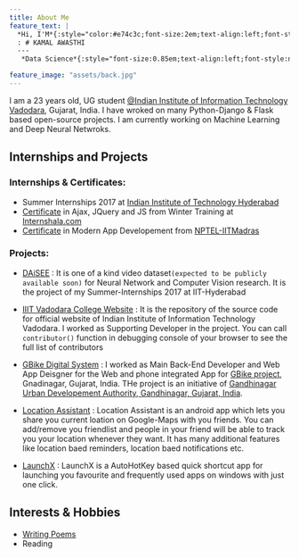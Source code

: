 ```yaml
---
title: About Me
feature_text: |
  *Hi, I'M*{:style="color:#e74c3c;font-size:2em;text-align:left;font-style:normal;font-weight:normal;"}
  : # KAMAL AWASTHI
  ---
   *Data Science*{:style="font-size:0.85em;text-align:left;font-style:normal;font-weight:normal;"} *&*{:style="color:white;text-align:left;font-style:normal;font-weight:normal;font-size:0.85em;"} *ML*{:style="font-size:0.85em;text-align:left;font-style:normal;font-weight:normal;"} *enthusiast*{:style="color:white;text-align:left;font-style:normal;font-weight:normal;font-size:0.85em;"}&nbsp;&nbsp;&nbsp;&nbsp;&nbsp;&nbsp;&nbsp;&nbsp;&nbsp;&nbsp;&nbsp;&nbsp;&nbsp;&nbsp;&nbsp;&nbsp;&nbsp;&nbsp;&nbsp;&nbsp;&nbsp;&nbsp;&nbsp;&nbsp;&nbsp;&nbsp;&nbsp;&nbsp;&nbsp;&nbsp;&nbsp;&nbsp;&nbsp;&nbsp;&nbsp;&nbsp;&nbsp;&nbsp;&nbsp;&nbsp;&nbsp;&nbsp;&nbsp;&nbsp;&nbsp;&nbsp;&nbsp;&nbsp;&nbsp;&nbsp;&nbsp;&nbsp;&nbsp;&nbsp;&nbsp;&nbsp;&nbsp;&nbsp;&nbsp;&nbsp;&nbsp;&nbsp;&nbsp;&nbsp;&nbsp;&nbsp;&nbsp;&nbsp;&nbsp;&nbsp;&nbsp;&nbsp;

feature_image: "assets/back.jpg"
---
```


I am a 23 years old, UG student [@Indian Institute of Information Technology Vadodara](http://www.iiitvadodara.ac.in/), Gujarat, India. I have wroked on many Python-Django & Flask based open-source projects. I am currently working on Machine Learning and Deep Neural Netwroks.


## Internships and Projects

### Internships & Certificates:

- Summer Internships 2017 at [Indian Institute of Technology Hyderabad](https://cse.iith.ac.in/?q=internship)
- [Certificate](https://drive.google.com/file/d/0Byv4kuHK64W5eUtPZTFRYWxsSWs/view?usp=sharing) in Ajax, JQuery and JS from Winter Training at [Internshala.com](https://trainings.internshala.com/ajax-jquery-js)
- [Certificate](http://nptel.ac.in/noc/E_Certificate/noc17-cs06/NPTEL17CS0626120086AN.pdf) in Modern App Developement from [NPTEL-IITMadras](https://onlinecourses.nptel.ac.in/noc17_cs06/course)

### Projects:

- [DAiSEE](#)
: It is one of a kind video dataset`(expected to be publicly available soon)` for Neural Network and Computer Vision research. It is the project of my Summer-Internships 2017 at IIT-Hyderabad

- [IIIT Vadodara College Website](http://www.iiitvadodara.ac.in/)
: It is the repository of the source code for official website of Indian Institute of Information Technology Vadodara. I worked as Supporting Developer in the project. You can call `contributor()` function in debugging console of your browser to see the full list of contributors

- [GBike Digital System](http://www.guda.gujarat.gov.in/download/Revised%20DP/cycle%20web.jpg)
: I worked as Main Back-End Developer and Web App Deisgner for the Web and phone integrated App for [GBike project](http://www.guda.gujarat.gov.in/download/Revised%20DP/cycle%20web.jpg), Gnadinagar, Gujarat, India. THe project is an initiative of [Gandhinagar Urban Developement Authority, Gandhinagar, Gujarat, India](http://www.guda.gujarat.gov.in/).

- [Location Assistant](https://github.com/KamalAwasthi/Location_Assistance)
: Location Assistant is an android app which lets you share you current loation on Google-Maps with you friends. You can add/remove you friendlist and people in your friend will be able to track you your location whenever they want. It has many additional features like location baed reminders, location baed notifications etc.

- [LaunchX](https://github.com/KamalAwasthi/Launchx)
: LaunchX is a AutoHotKey based quick shortcut app for launching you favourite and frequently used apps on windows with just one click.

## Interests & Hobbies

- [Writing Poems](https://allpoetry.com/Kamal_Awasthi)
- Reading
